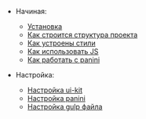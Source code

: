 - Начиная:
  - [Установка](install-and-start.md)
  - [Как строится структура проекта](base-file-structure.md)
  - [Как устроены стили](base-style.md)
  - [Как использовать JS](base-js.md)
  - [Как работать с panini](base-panini.md)


- Настройка:
  - [Настройка ui-kit](settings-ui-kit.md)
  - [Настройка panini](settings-panini.md)
  - [Настройка gulp файла](settings-gulp-file.md)
  